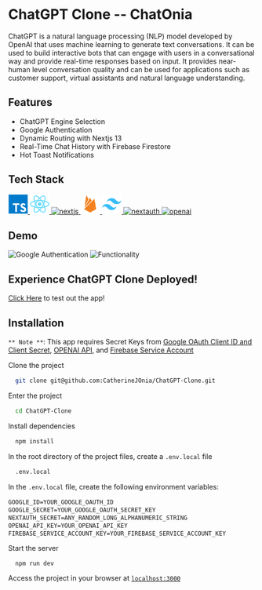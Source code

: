 # ChatGPT Clone -- ChatOnia

ChatGPT is a natural language processing (NLP) model developed by OpenAI that uses machine learning to generate text conversations. It can be used to build interactive bots that can engage with users in a conversational way and provide real-time responses based on input. It provides near-human level conversation quality and can be used for applications such as customer support, virtual assistants and natural language understanding.


## Features

- ChatGPT Engine Selection
- Google Authentication
- Dynamic Routing with Nextjs 13
- Real-Time Chat History with Firebase Firestore
- Hot Toast Notifications


## Tech Stack

<p> 
<a href="https://www.typescriptlang.org/"> 
<img src="https://github.com/devicons/devicon/blob/master/icons/typescript/typescript-plain.svg" alt="typescript" width="40" height="40"/> </a>
<a href="https://reactjs.org/">
<img src="https://github.com/devicons/devicon/blob/master/icons/react/react-original.svg" alt="reactjs" width="40" height="40"/>
</a>
<a href="https://nextjs.org/">
<img src="https://github.com/CatherineJOnia/ChatGPT-Clone/blob/main/public/nextjs.png" alt="nextjs" width="40" height="40"/>
</a>
<a href="https://firebase.google.com/"> 
<img src="https://github.com/devicons/devicon/blob/master/icons/firebase/firebase-plain.svg" alt="firebase" width="40" height="40"/> 
</a> 
<a href="https://tailwindcss.com/"> 
<img src="https://github.com/devicons/devicon/blob/master/icons/tailwindcss/tailwindcss-plain.svg" alt="tailwindcss" width="40" height="40"/> 
</a>
<a href="https://next-auth.js.org/"> 
<img src="https://github.com/CatherineJOnia/ChatGPT-Clone/blob/main/public/nextauth.png" alt="nextauth" width="40" height="40"/> 
</a>
<a href="https://openai.com/"> 
<img src="https://github.com/CatherineJOnia/ChatGPT-Clone/blob/main/public/openai.png" alt="openai" width="40" height="40"/> 
</a>

</p>

## Demo

![Google Authentication](https://github.com/CatherineJOnia/ChatGPT-Clone/blob/main/public/Login.gif)
![Functionality](https://github.com/CatherineJOnia/ChatGPT-Clone/blob/main/public/Functionality.gif)

  
## Experience ChatGPT Clone Deployed! 

[Click Here](https://chatgpt-onia.vercel.app) to test out the app! 
  

## Installation

`** Note **`: This app requires Secret Keys from <a href="https://console.cloud.google.com/" >Google OAuth Client ID and Client Secret</a>,  <a href="https://openai.com/api/" >OPENAI API</a>, and <a href="https://firebase.google.com/" >Firebase Service Account</a>

Clone the project

```bash
  git clone git@github.com:CatherineJOnia/ChatGPT-Clone.git
```

Enter the project

```bash
  cd ChatGPT-Clone
```
Install dependencies

```bash
  npm install
```

In the root directory of the project files, create a `.env.local` file

```bash
  .env.local
```

In the `.env.local` file, create the following environment variables:

```
GOOGLE_ID=YOUR_GOOGLE_OAUTH_ID
GOOGLE_SECRET=YOUR_GOOGLE_OAUTH_SECRET_KEY
NEXTAUTH_SECRET=ANY_RANDOM_LONG_ALPHANUMERIC_STRING
OPENAI_API_KEY=YOUR_OPENAI_API_KEY
FIREBASE_SERVICE_ACCOUNT_KEY=YOUR_FIREBASE_SERVICE_ACCOUNT_KEY

```

Start the server

```bash
  npm run dev
```
  
Access the project in your browser at [`localhost:3000`](http://localhost:3000)
  
 
  
